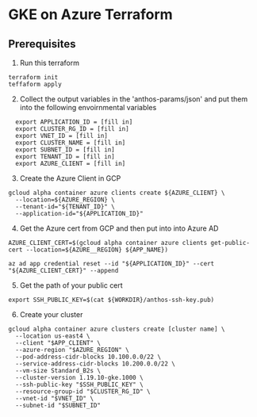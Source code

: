 # GKE on Azure Terraform

## Prerequisites

1. Run  this terraform
```
terraform init
teffaform apply
```

2. Collect the output variables in the 'anthos-params/json' and put them into the following envoirnmental variables
```
  export APPLICATION_ID = [fill in]
  export CLUSTER_RG_ID = [fill in]
  export VNET_ID = [fill in]
  export CLUSTER_NAME = [fill in]
  export SUBNET_ID = [fill in]
  export TENANT_ID = [fill in]
  export AZURE_CLIENT = [fill in]
  ```
3. Create the Azure Client in GCP




```
gcloud alpha container azure clients create ${AZURE_CLIENT} \
  --location=${AZURE_REGION} \
  --tenant-id="${TENANT_ID}" \
  --application-id="${APPLICATION_ID}"
  ```

4. Get the Azure cert from GCP and then put into into Azure AD

```
AZURE_CLIENT_CERT=$(gcloud alpha container azure clients get-public-cert --location=${AZURE__REGION} ${APP_NAME})
```


```
az ad app credential reset --id "${APPLICATION_ID}" --cert "${AZURE_CLIENT_CERT}" --append
```

5. Get the path of your public cert 
```
export SSH_PUBLIC_KEY=$(cat ${WORKDIR}/anthos-ssh-key.pub)
```

6. Create your cluster
```
gcloud alpha container azure clusters create [cluster name] \
  --location us-east4 \
  --client "$APP_CLIENT" \
  --azure-region "$AZURE_REGION" \
  --pod-address-cidr-blocks 10.100.0.0/22 \
  --service-address-cidr-blocks 10.200.0.0/22 \
  --vm-size Standard_B2s \
  --cluster-version 1.19.10-gke.1000 \
  --ssh-public-key "$SSH_PUBLIC_KEY" \
  --resource-group-id "$CLUSTER_RG_ID" \
  --vnet-id "$VNET_ID" \
  --subnet-id "$SUBNET_ID"
  ```
